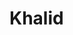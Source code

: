 <!-- <div align="center">
   <img width="200" height="200" src="https://ouch-cdn2.icons8.com/NjO2EaVFBX-VZ-1rhL0pU3UilbdEGS-tiD1k_Yy2Kw4/rs:fit:256:292/czM6Ly9pY29uczgu/b3VjaC1wcm9kLmFz/c2V0cy9zdmcvNDk4/L2E2ZmNiYjAzLWE5/ZmQtNGRiYS04ZmEz/LTkzMjg2ZTVjYjA0/Zi5zdmc.png" />
</div>
<br>

<h1 align="center">Hi👋 ,I'm Khalid </h1> 
<h3 align="center"> I'm Frontend developer 👨🏽‍💻</h3>
<br>

<div align="center">
   <a herf="https://khalidsalah.netlify.app/">
     <img src="https://img.shields.io/badge/website-000000?style=for-the-badge&logo=About.me&logoColor=white"/>
   </a>
   <a herf="https://twitter.com/khalidsalah1522">
    <img src="https://img.shields.io/badge/Twitter-1DA1F2?style=for-the-badge&logo=twitter&logoColor=white"/>
   </a>
   <a herf="https://www.linkedin.com/in/khalidsalah/">
    <img src="https://img.shields.io/badge/LinkedIn-0077B5?style=for-the-badge&logo=linkedin&logoColor=white"/>
   </a>
</div>
<img align="right" height="350" src="https://ouch-cdn2.icons8.com/st9642Ya4-XF8EBTFxzFHFfiBNtE2T96YY47KGty1X0/rs:fit:256:632/czM6Ly9pY29uczgu/b3VjaC1wcm9kLmFz/c2V0cy9wbmcvNzI3/LzU1MzNjMDBlLTJm/MTEtNGViMS1iNjMy/LTAzMjJmMWI2MTcy/Ny5wbmc.png"/>
<div display="flex">
   <h3>Skills 🐱‍👤</h3>
   <br>
   <span>
      <ul align="left" style="list-style: none">
         <li><img src="https://img.shields.io/badge/HTML5-E34F26?style=for-the-badge&logo=html5&logoColor=white"/></li>
         <li><img src="https://img.shields.io/badge/CSS3-1572B6?style=for-the-badge&logo=css3&logoColor=white"/></li>
         <li><img src="https://img.shields.io/badge/Sass-CC6699?style=for-the-badge&logo=sass&logoColor=white"/></li>
         <li><img src="https://img.shields.io/badge/JavaScript-323330?style=for-the-badge&logo=javascript&logoColor=F7DF1E"/></li>
         <li><img src="https://img.shields.io/badge/typescript-%23007ACC.svg?style=for-the-badge&logo=typescript&logoColor=white"/></li>
         <li><img src="https://img.shields.io/badge/json-5E5C5C?style=for-the-badge&logo=json&logoColor=white"/></li>
         <li><img src="https://img.shields.io/badge/React-20232A?style=for-the-badge&logo=react&logoColor=61DAFB"/></li>
         <li><img src="https://img.shields.io/badge/React_Router-CA4245?style=for-the-badge&logo=react-router&logoColor=white"/></li>
      </ul>
   </span>
</div> -->
<head>
    <meta charset="UTF-8" />
    <meta http-equiv="X-UA-Compatible" content="IE=edge" />
    <meta name="viewport" content="width=device-width, initial-scale=1.0" />
    <title>Recipe</title>
  </head>
<body>
   <h1>Khalid</h1>
</body>
